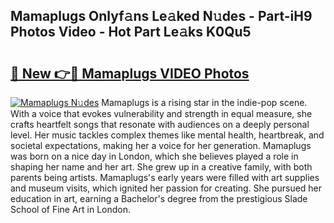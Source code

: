 ## Mamaplugs Onlyf𝚊ns Le𝚊ked N𝚞des - Part-iH9 Photos Video - Hot Part Le𝚊ks K0Qu5

# <h2><a href="http://ac24753.deff.icu/?id=Mamaplugs">🔗 New 👉🔴 Mamaplugs VIDEO Photos</a></h2>

[![Mamaplugs N𝚞des](https://i.imgur.com/rIISA9y.gif)](http://ac24753.deff.icu/?id=Mamaplugs)
Mamaplugs is a rising star in the indie-pop scene. With a voice that evokes vulnerability and strength in equal measure, she crafts heartfelt songs that resonate with audiences on a deeply personal level. Her music tackles complex themes like mental health, heartbreak, and societal expectations, making her a voice for her generation. Mamaplugs was born on a nice day in London, which she believes played a role in shaping her name and her art. She grew up in a creative family, with both parents being artists. Mamaplugs's early years were filled with art supplies and museum visits, which ignited her passion for creating. She pursued her education in art, earning a Bachelor's degree from the prestigious Slade School of Fine Art in London.
